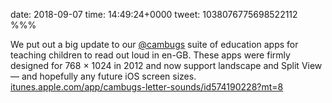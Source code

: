 date: 2018-09-07
time: 14:49:24+0000
tweet: 1038076775698522112
%%%

We put out a big update to our [@cambugs](https://twitter.com/cambugs) suite of education apps for teaching children to read out loud in en-GB. These apps were firmly designed for 768 × 1024 in 2012 and now support landscape and Split View — and hopefully any future iOS screen sizes. [itunes.apple.com/app/cambugs-letter-sounds/id574190228?mt=8](https://itunes.apple.com/app/cambugs-letter-sounds/id574190228?mt=8)
